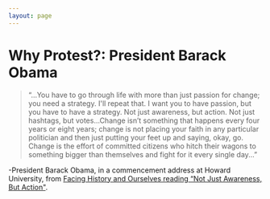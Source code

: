 ```yaml
---
layout: page
---
```


Why Protest?: President Barack Obama
=================

>“...You have to go through life with more than just passion for change; you need a strategy. I'll repeat that. I want you to have passion, but you have to have a strategy. Not just awareness, but action. Not just hashtags, but votes...Change isn’t something that happens every four years or eight years; change is not placing your faith in any particular politician and then just putting your feet up and saying, okay, go. Change is the effort of committed citizens who hitch their wagons to something bigger than themselves and fight for it every single day...”

-President Barack Obama, in a commencement address at Howard University, from [Facing History and Ourselves reading “Not Just Awareness, But Action"](https://www.facinghistory.org/holocaust-and-human-behavior/chapter-12/not-just-awareness-action). 
